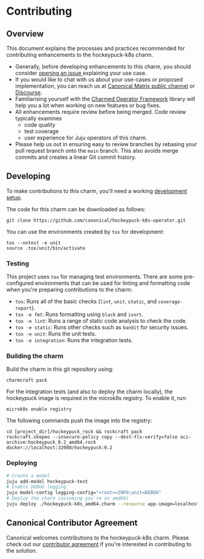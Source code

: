 # Contributing

## Overview

This document explains the processes and practices recommended for contributing enhancements to the hockeypuck-k8s charm.

- Generally, before developing enhancements to this charm, you should consider [opening an issue
  ](https://github.com/canonical/hockeypuck-k8s-operator/issues) explaining your use case.
- If you would like to chat with us about your use-cases or proposed implementation, you can reach
  us at [Canonical Matrix public channel](https://matrix.to/#/#charmhub-charmdev:ubuntu.com)
  or [Discourse](https://discourse.charmhub.io/).
- Familiarising yourself with the [Charmed Operator Framework](https://documentation.ubuntu.com/juju/latest/howto/manage-charms/index.html#build-a-charm) library
  will help you a lot when working on new features or bug fixes.
- All enhancements require review before being merged. Code review typically examines
  - code quality
  - test coverage
  - user experience for Juju operators of this charm.
- Please help us out in ensuring easy to review branches by rebasing your pull request branch onto the `main` branch. This 
  also avoids merge commits and creates a linear Git commit history.

## Developing

To make contributions to this charm, you'll need a working [development setup](https://documentation.ubuntu.com/juju/3.6/tutorial/#set-up-an-isolated-test-environment).

The code for this charm can be downloaded as follows:

```
git clone https://github.com/canonical/hockeypuck-k8s-operator.git
```

You can use the environments created by `tox` for development:

```shell
tox --notest -e unit
source .tox/unit/bin/activate
```

<!-- TODO: Check whether these instructions are more appropriate:
You can create an environment for development with `tox`:

```shell
tox devenv -e integration
source venv/bin/activate
```
-->

### Testing

This project uses `tox` for managing test environments. There are some pre-configured environments
that can be used for linting and formatting code when you're preparing contributions to the charm:

* `tox`: Runs all of the basic checks (`lint`, `unit`, `static`, and `coverage-report`).
* `tox -e fmt`: Runs formatting using `black` and `isort`.
* `tox -e lint`: Runs a range of static code analysis to check the code.
* `tox -e static`: Runs other checks such as `bandit` for security issues.
* `tox -e unit`: Runs the unit tests.
* `tox -e integration`: Runs the integration tests.

### Building the charm

Build the charm in this git repository using:

```shell
charmcraft pack
```

For the integration tests (and also to deploy the charm locally), the hockeypuck
image is required in the microk8s registry. To enable it, run:

```shell
microk8s enable registry
```

The following commands push the image into the registry:

```shell
cd [project_dir]/hockeypuck_rock && rockcraft pack
rockcraft.skopeo --insecure-policy copy --dest-tls-verify=false oci-archive:hockeypuck_0.2_amd64.rock docker://localhost:32000/hockeypuck:0.2
```

### Deploying

<!-- TODO: Determine if the juju deploy command should be updated -->

```bash
# Create a model
juju add-model hockeypuck-test
# Enable DEBUG logging
juju model-config logging-config="<root>=INFO;unit=DEBUG"
# Deploy the charm (assuming you're on amd64)
juju deploy ./hockeypuck-k8s_amd64.charm --resource app-image=localhost:32000/hockeypuck:0.2 --config metrics-port=9626 --config app-port=11371
```

## Canonical Contributor Agreement

Canonical welcomes contributions to the hockeypuck-k8s charm. Please check out our [contributor agreement](https://ubuntu.com/legal/contributors) if you're interested in contributing to the solution.
